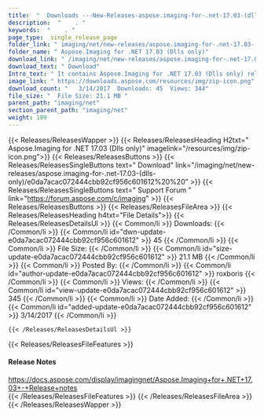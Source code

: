 ```yaml
---
title:  "  Downloads ---New-Releases-aspose.imaging-for-.net-17.03-(dlls-only) . " 
description:  "    . " 
keywords:  "    . " 
page_type:  single_release_page
folder_link: " imaging/net/new-releases/aspose.imaging-for-.net-17.03-(dlls-only)/"
folder_name: " Aspose.Imaging for .NET 17.03 (Dlls only)"
download_link: " /imaging/net/new-releases/aspose.imaging-for-.net-17.03-(dlls-only)/e0da7acac072444cbb92cf956c601612"
download_text: " Download"
Intro_text: " It contains Aspose.Imaging for .NET 17.03 (Dlls only) release."
image_link: " https://downloads.aspose.com/resources/img/zip-icon.png"
download_count: "   3/14/2017  Downloads: 45  Views: 344"
file_size: "  File Size: 21.1 MB "
parent_path: "imaging/net"
section_parent_path: "imaging/net"
weight: 109 
---
```


{{< Releases/ReleasesWapper >}}
  {{< Releases/ReleasesHeading H2txt=" Aspose.Imaging for .NET 17.03 (Dlls only)" imagelink="/resources/img/zip-icon.png">}}
  {{< Releases/ReleasesButtons >}}
    {{< Releases/ReleasesSingleButtons text=" Download" link="/imaging/net/new-releases/aspose.imaging-for-.net-17.03-(dlls-only)/e0da7acac072444cbb92cf956c601612%20%20" >}}
    {{< Releases/ReleasesSingleButtons text=" Support Forum " link="https://forum.aspose.com/c/imaging" >}}
  {{< Releases/ReleasesButtons >}}
  {{< Releases/ReleasesFileArea >}}
    {{< Releases/ReleasesHeading h4txt="File Details">}}
    {{< Releases/ReleasesDetailsUl >}}
            {{< Common/li  >}} Downloads: {{< /Common/li >}} 
      {{< Common/li id="dwn-update-e0da7acac072444cbb92cf956c601612" >}} 45 {{< /Common/li >}} 
      {{< Common/li  >}} File Size: {{< /Common/li >}} 
      {{< Common/li id="size-update-e0da7acac072444cbb92cf956c601612" >}} 21.1 MB {{< /Common/li >}} 
      {{< Common/li  >}} Posted By: {{< /Common/li >}} 
      {{< Common/li id="author-update-e0da7acac072444cbb92cf956c601612" >}} roxboris {{< /Common/li >}} 
      {{< Common/li  >}} Views: {{< /Common/li >}} 
      {{< Common/li id="view-update-e0da7acac072444cbb92cf956c601612" >}} 345 {{< /Common/li >}} 
      {{< Common/li  >}} Date Added: {{< /Common/li >}} 
      {{< Common/li id="added-update-e0da7acac072444cbb92cf956c601612" >}} 3/14/2017 {{< /Common/li >}} 

    {{< /Releases/ReleasesDetailsUl >}}

  {{< Releases/ReleasesFileFeatures >}}
      <h4>Release Notes</h4><div><a href="https://docs.aspose.com/display/imagingnet/Aspose.Imaging+for+.NET+17.03+-+Release+notes">https://docs.aspose.com/display/imagingnet/Aspose.Imaging+for+.NET+17.03+-+Release+notes</a></div>
  {{< /Releases/ReleasesFileFeatures >}}
 {{< /Releases/ReleasesFileArea >}}
{{< /Releases/ReleasesWapper >}}


